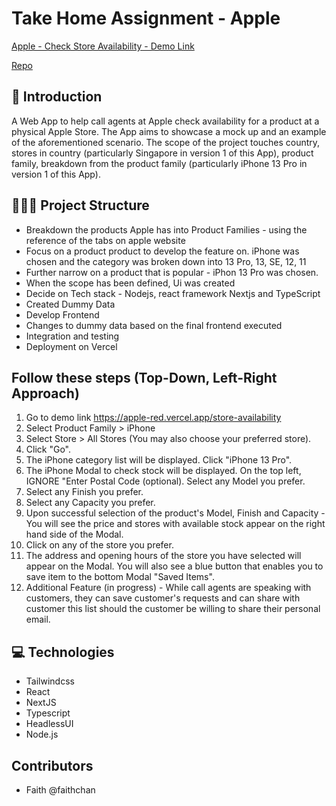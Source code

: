 # Take Home Assignment - Apple

[Apple - Check Store Availability - Demo Link](https://apple-red.vercel.app/store-availability)

[Repo](https://github.com/faithchan/store-availability/tree/main/store-availability)

## 🌌 Introduction

A Web App to help call agents at Apple check availability for a product at a physical Apple Store. The App aims to showcase a mock up and an example of the aforementioned scenario. The scope of the project touches country, stores in country (particularly Singapore in version 1 of this App), product family, breakdown from the product family (particularly iPhone 13 Pro in version 1 of this App).

## 👨🏻‍💻 Project Structure

- Breakdown the products Apple has into Product Families - using the reference of the tabs on apple website
- Focus on a product product to develop the feature on. iPhone was chosen and the category was broken down into 13 Pro, 13, SE, 12, 11
- Further narrow on a product that is popular - iPhon 13 Pro was chosen.
- When the scope has been defined, Ui was created
- Decide on Tech stack - Nodejs, react framework Nextjs and TypeScript
- Created Dummy Data
- Develop Frontend
- Changes to dummy data based on the final frontend executed
- Integration and testing
- Deployment on Vercel

## Follow these steps (Top-Down, Left-Right Approach)

1. Go to demo link https://apple-red.vercel.app/store-availability
2. Select Product Family > iPhone
3. Select Store > All Stores (You may also choose your preferred store).
4. Click "Go".
5. The iPhone category list will be displayed. Click "iPhone 13 Pro".
6. The iPhone Modal to check stock will be displayed. On the top left, IGNORE "Enter Postal Code (optional). Select any Model you prefer.
7. Select any Finish you prefer.
8. Select any Capacity you prefer.
9. Upon successful selection of the product's Model, Finish and Capacity - You will see the price and stores with available stock appear on the right hand side of the Modal.
10. Click on any of the store you prefer.
11. The address and opening hours of the store you have selected will appear on the Modal. You will also see a blue button that enables you to save item to the bottom Modal "Saved Items".
12. Additional Feature (in progress) - While call agents are speaking with customers, they can save customer's requests and can share with customer this list should the customer be willing to share their personal email.

## 💻 Technologies

- Tailwindcss
- React
- NextJS
- Typescript
- HeadlessUI
- Node.js

## Contributors

- Faith @faithchan
